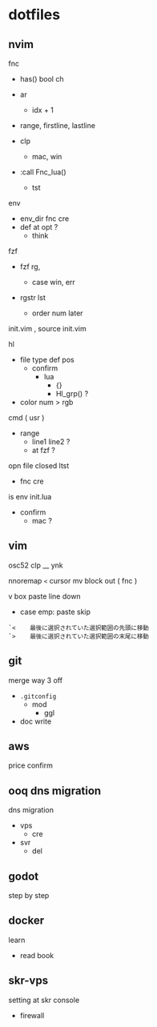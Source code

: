 
# dotfiles


## nvim

fnc
- has() bool ch

- ar
  - idx + 1

- range, firstline, lastline

- clp
  - mac, win

- :call Fnc_lua()
  - tst

env
- env_dir fnc cre
- def at opt ?
  - think


fzf
- fzf rg,
  - case win, err

- rgstr lst
  - order num later


init.vim , source init.vim


hl
- file type def pos
  - confirm
    - lua
      - {}
      - Hl_grp() ?
- color num > rgb


cmd ( usr )
- range
  - line1 line2 ?
  - at fzf ?


opn file closed ltst
- fnc cre


is env init.lua
- confirm
  - mac ?


## vim
osc52 clp __ ynk

nnoremap `<` cursor mv block out ( fnc )


v box paste line down
- case emp: paste skip


```
`<    最後に選択されていた選択範囲の先頭に移動
`>    最後に選択されていた選択範囲の末尾に移動
```


## git

merge way 3 off
- `.gitconfig`
  - mod
    - ggl
- doc write


## aws

price confirm


## ooq dns migration

dns migration
- vps
  - cre
- svr
  - del


## godot

step by step


## docker

learn
- read book


## skr-vps

setting at skr console
- firewall


